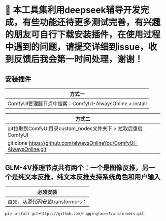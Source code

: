 # 🚬 本工具集利用deepseek辅导开发完成，有些功能还待更多测试完善，有兴趣的朋友可自行下载安装插件，在使用过程中遇到的问题，请提交详细到issue，收到反馈后我会第一时间处理，谢谢！

## 安装插件
|方式一|
|------|
|ComfyUI管理器节点中搜索：ComfyUI-AlwaysOnline > install|

|方式二|
|------|
|git拉取到ComfyUI目录custom_nodes文件夹下 > 拉取后重启ComfyUI|
|git clone https://github.com/alwaysOnlineYou/ComfyUI-AlwaysOnline.git|

## GLM-4V推理节点共有两个：一个是图像反推，另一个是纯文本反推，纯文本反推支持系统角色和用户输入
|必须安装|
|------|
|首先，从源代码安装transformers：|
```
pip install git+https://github.com/huggingface/transformers.git
```
